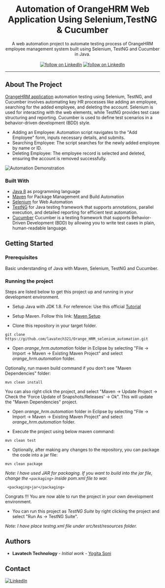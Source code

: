 <!-- PROJECT HEADER -->
<p align="center">
  <!--PROJECT TITLE AND DESCRIPTION -->
 <h1 align="center">Automation of OrangeHRM Web Application Using Selenium,TestNG & Cucumber</h1> 

  <p align="center">
    A web automation project to automate testing process of OrangeHRM employee management system built using Selenium, TestNG and Cucumber in Java.
    <br /><br/>
    <a href="https://www.linkedin.com/in/lavatech-technology-81aa6a14b/">
        <img src="https://img.shields.io/badge/-LinkedIn-black.svg?style=for-the-badge&logo=linkedin&colorB=555"
            alt="follow on LinkedIn"></a>
    <a href="">
        <img src="https://img.shields.io/twitter/follow/_?style=for-the-badge&logo=twitter"
            alt="follow on LinkedIn"></a>
  </p>
</p>
<hr>

<!-- ABOUT THE PROJECT -->

## About The Project
[OrangeHRM application](https://opensource-demo.orangehrmlive.com/) automation testing using Selenium, TestNG, and Cucumber involves automating key HR processes like adding an employee, searching for the added employee, and deleting the account. Selenium is used for interacting with the web elements, while TestNG provides test case structuring and reporting. Cucumber is used to define test scenarios in a behavior-driven development (BDD) style.

* Adding an Employee: Automation script navigates to the "Add Employee" form, inputs necessary details, and submits.
* Searching Employee: The script searches for the newly added employee by name or ID.
* Deleting Employee: The employee record is selected and deleted, ensuring the account is removed successfully.

![Automation Demonstration](./execution.gif)

### Built With
* [Java 8](https://www.oracle.com/java/technologies/javase/javase-jdk8-downloads.html) as programming language
* [Maven](https://maven.apache.org/) for Package Management and Build Automation
* [Selenium](https://www.selenium.dev/) for Web Automation
* [TestNG](https://testng.org/) for Java testing framework that supports annotations, parallel execution, and detailed reporting for efficient test automation.
* [Cucumber](https://cucumber.io/docs/cucumber/) Cucumber is a testing framework that supports Behavior-Driven Development (BDD) by allowing you to write test cases in plain, human-readable language.

<!-- GETTING STARTED -->
## Getting Started

### Prerequisites
  Basic understanding of Java with Maven, Selenium, TestNG and Cucumber.

### Running the project
Steps are listed below to get this project up and running in your development environment.

* Setup Java with JDK 1.8. For reference: Use this official [Tutorial](https://docs.oracle.com/javase/10/install/installation-jdk-and-jre-microsoft-windows-platforms.htm)

* Setup Maven. Follow this link: [Maven Setup](https://maven.apache.org/install.html)

* Clone this repository in your target folder.
```
git clone https://github.com/lavatech321/Orange_HRM_selenium_automation.git
```

* Open _orange_hrm.automation_ folder in Eclipse by selecting "File -> Import -> Maven -> Existing Maven Project" and select _orange_hrm.automation_ folder. 
  
Optionally, run maven build command if you don't see "Maven Dependencies" folder:

```
mvn clean install
```

You can also right click the project, and select "Maven -> Update Project -> Check the 'Force Update of Snapshots/Releases' -> Ok". This will update the "Maven Dependencies" project.

* Open _orange_hrm.automation_ folder in Eclipse by selecting "File -> Import -> Maven -> Existing Maven Project" and select _orange_hrm.automation_ folder. 
  
* Execute the project using below maven command:

```
mvn clean test
```

* Optionally, after making any changes to the repository, you can package the code into a jar file:
  
```
mvn clean package
```
  
_Note: I have used JAR for packaging. If you want to build into the jar file, change the `<packaging>` inside pom.xml file to war._

```
 <packaging>jar</packaging>
```

Congrats !!! You are now able to run the project in your own development environment.

* You can run this project as _TestNG Suite_ by right clicking the project and select "Run As -> TestNG Suite".

_Note: I have place *testng.xml* file under src/test/resources folder._

## Authors

* **Lavatech Technology** - *Initial work* - [Yogita Soni](https://github.com/lavatech321)

## Contact
[![LinkedIn][linkedin-shield]][linkedin-url]

<!-- MARKDOWN LINKS & IMAGES -->
<!-- https://www.markdownguide.org/basic-syntax/#reference-style-links -->
[linkedin-shield]: https://img.shields.io/badge/-LinkedIn-black.svg?style=for-the-badge&logo=linkedin&colorB=555
[linkedin-url]: https://www.linkedin.com/in/lavatech-technology-81aa6a14b/
